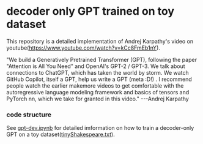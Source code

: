 # decoder only GPT trained on toy dataset

This repository is a detailed implementation of Andrej Karpathy's video on youtube(https://www.youtube.com/watch?v=kCc8FmEb1nY).

"We build a Generatively Pretrained Transformer (GPT), following the paper "Attention is All You Need" and OpenAI's GPT-2 / GPT-3. We talk about connections to ChatGPT, which has taken the world by storm. We watch GitHub Copilot, itself a GPT, help us write a GPT (meta :D!) . I recommend people watch the earlier makemore videos to get comfortable with the autoregressive language modeling framework and basics of tensors and PyTorch nn, which we take for granted in this video."
                                                                                                                                                          ---Andrej Karpathy
### code structure

See [gpt-dev.ipynb](./gpt-dev.ipynb) for detailed imformation on how to train a decoder-only GPT on a toy dataset([tinyShakespeare.txt](./tinyShakespeare.txt)).
